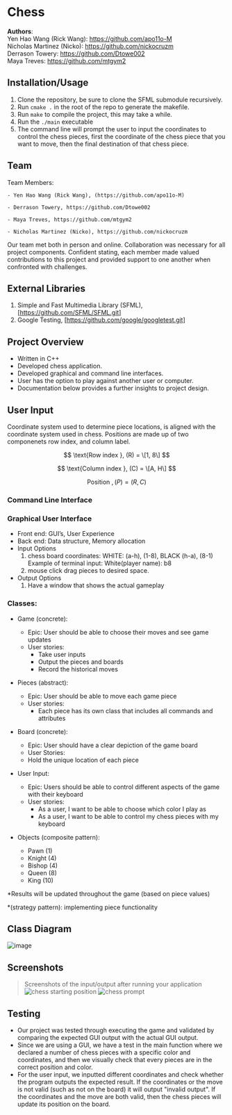 # Chess

**Authors**:<br>
Yen Hao Wang (Rick Wang): https://github.com/apo11o-M<br>
Nicholas Martinez (Nicko): https://github.com/nickocruzm<br>
Derrason Towery: https://github.com/Dtowe002<br>
Maya Treves: https://github.com/mtgym2<br>

## Installation/Usage
1. Clone the repository, be sure to clone the SFML submodule recursively.
2. Run `cmake .` in the root of the repo to generate the makefile.
3. Run `make` to compile the project, this may take a while.
4. Run the `./main` executable
5. The command line will prompt the user to input the coordinates to control the chess pieces, first the coordinate of the chess piece that you want to move, then the final destination of that chess piece.

## Team 
Team Members:

 	- Yen Hao Wang (Rick Wang), (https://github.com/apo11o-M)
  
 	- Derrason Towery, https://github.com/Dtowe002
  
  	- Maya Treves, https://github.com/mtgym2
   
   	- Nicholas Martinez (Nicko), https://github.com/nickocruzm
  
Our team met both in person and online. Collaboration was necessary for all project components. Confident stating, each member made valued contributions to this project and provided support to one another when confronted with challenges.

## External Libraries
1. Simple and Fast Multimedia Library (SFML), [https://github.com/SFML/SFML.git]
2. Google Testing, [https://github.com/google/googletest.git]

## Project Overview
- Written in C++
- Developed chess application. 
- Developed graphical and command line interfaces.
- User has the option to play against another user or computer.
- Documentation below provides a further insights to project design.

## User Input

Coordinate system used to determine piece locations, is aligned with the coordinate system used in chess. Positions are made up of two componenets row index, and column label.

$$ \text{Row index }, (R) = \[1, 8\] $$

$$ \text{Column index }, (C) = \[A, H\] $$

$$ \text{Position }, (P) = (R,C) $$

### Command Line Interface

### Graphical User Interface


 - Front end: GUI’s, User Experience
 - Back end: Data structure, Memory allocation
 - Input Options
    1. chess board coordinates:   WHITE:  (a-h), (1-8), BLACK (h-a), (8-1)
       Example of terminal input: White(player name): b8
    3. mouse click drag pieces to desired space.
 - Output Options
    1. Have a window that shows the actual gameplay

### Classes:
- Game (concrete):
  - Epic: User should be able to choose their moves and see game updates
  - User stories: 
    - Take user inputs
    - Output the pieces and boards
    - Record the historical moves
- Pieces (abstract):
  - Epic: User should be able to move each game piece
  - User stories:
    - Each piece has its own class that includes all commands and attributes
- Board (concrete):
  - Epic: User should have a clear depiction of the game board
  - User Stories:
   - Hold the unique location of each piece
- User Input:
  - Epic: Users should be able to control different aspects of the game with their keyboard
  - User stories:
    - As a user, I want to be able to choose which color I play as
    - As a user, I want to be able to control my chess pieces with my keyboard
   

- Objects (composite pattern):
  - Pawn (1)
  - Knight (4)
  - Bishop (4)
  - Queen (8)
  - King (10)

*Results will be updated throughout the game (based on piece values)

*(strategy pattern): implementing piece functionality
 
## Class Diagram
![image](https://user-images.githubusercontent.com/89518835/145036362-84267055-8d74-4c2c-8be1-ba7e1684d342.png)

## Screenshots
 > Screenshots of the input/output after running your application
![chess starting position](https://user-images.githubusercontent.com/89518835/145055572-d1670d39-c054-43f4-be5a-03f4157fe43e.png)
![chess prompt](https://user-images.githubusercontent.com/89518835/145055596-8bbf2944-35ba-4699-96e2-4e9e4c81167a.png)



## Testing
- Our project was tested through executing the game and validated by comparing the expected GUI output with the actual GUI output.
- Since we are using a GUI, we have a test in the main function where we declared a number of chess pieces with a specific color and coordinates, and then we visually check that every pieces are in the correct position and color.
- For the user input, we inputted different coordinates and check whether the program outputs the expected result. If the coordinates or the move is not valid (such as not on the board) it will output "invalid output". If the coordinates and the move are both valid, then the chess pieces will update its position on the board.
